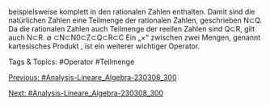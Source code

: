 beispielsweise komplett in den rationalen Zahlen enthalten. Damit sind die natürlichen Zahlen eine
Teilmenge der rationalen Zahlen, geschrieben N⊂Q. Da die rationalen Zahlen auch Teilmenge der
reellen Zahlen sind Q⊂R, gilt auch N⊂R.
∅ ⊂N⊂N0⊂Z⊂Q⊂R⊂C
Ein „×“ zwischen zwei Mengen, genannt kartesisches Produkt , ist ein weiterer wichtiger Operator.

   Tags & Topics:
   #Operator
   #Teilmenge

[Previous: #Analysis-Lineare_Algebra-230308_300](Analysis-Lineare_Algebra-230308_300.md)

[Next: #Analysis-Lineare_Algebra-230308_300](Analysis-Lineare_Algebra-230308_300.md)